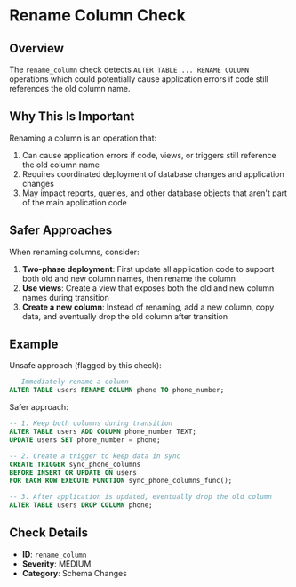 # Rename Column Check

## Overview

The `rename_column` check detects `ALTER TABLE ... RENAME COLUMN` operations which could potentially cause application errors if code still references the old column name.

## Why This Is Important

Renaming a column is an operation that:

1. Can cause application errors if code, views, or triggers still reference the old column name
2. Requires coordinated deployment of database changes and application changes
3. May impact reports, queries, and other database objects that aren't part of the main application code

## Safer Approaches

When renaming columns, consider:

1. **Two-phase deployment**: First update all application code to support both old and new column names, then rename the column
2. **Use views**: Create a view that exposes both the old and new column names during transition
3. **Create a new column**: Instead of renaming, add a new column, copy data, and eventually drop the old column after transition

## Example

Unsafe approach (flagged by this check):

```sql
-- Immediately rename a column
ALTER TABLE users RENAME COLUMN phone TO phone_number;
```

Safer approach:

```sql
-- 1. Keep both columns during transition 
ALTER TABLE users ADD COLUMN phone_number TEXT;
UPDATE users SET phone_number = phone;

-- 2. Create a trigger to keep data in sync
CREATE TRIGGER sync_phone_columns
BEFORE INSERT OR UPDATE ON users
FOR EACH ROW EXECUTE FUNCTION sync_phone_columns_func();

-- 3. After application is updated, eventually drop the old column
ALTER TABLE users DROP COLUMN phone;
```

## Check Details

- **ID**: `rename_column`
- **Severity**: MEDIUM
- **Category**: Schema Changes 